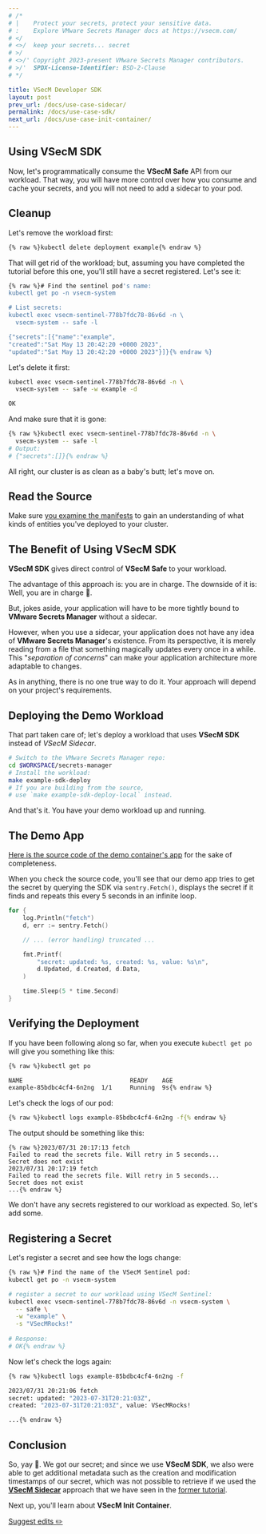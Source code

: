 ```yaml
---
# /*
# |    Protect your secrets, protect your sensitive data.
# :    Explore VMware Secrets Manager docs at https://vsecm.com/
# </
# <>/  keep your secrets... secret
# >/
# <>/' Copyright 2023-present VMware Secrets Manager contributors.
# >/'  SPDX-License-Identifier: BSD-2-Clause
# */

title: VSecM Developer SDK
layout: post
prev_url: /docs/use-case-sidecar/
permalink: /docs/use-case-sdk/
next_url: /docs/use-case-init-container/
---
```


## Using **VSecM SDK**

Now, let's programmatically consume the **VSecM Safe** API from our
workload. That way, you will have more control over how you consume and cache
your secrets, and you will not need to add a sidecar to your pod.

## Cleanup

Let's remove the workload first:

```bash 
{% raw %}kubectl delete deployment example{% endraw %}
```

That will get rid of the workload; but, assuming you have completed the tutorial
before this one, you'll still have a secret registered. Let's see it:

```bash
{% raw %}# Find the sentinel pod's name:
kubectl get po -n vsecm-system

# List secrets:
kubectl exec vsecm-sentinel-778b7fdc78-86v6d -n \
  vsecm-system -- safe -l

{"secrets":[{"name":"example",
"created":"Sat May 13 20:42:20 +0000 2023",
"updated":"Sat May 13 20:42:20 +0000 2023"}]}{% endraw %}
```

Let's delete it first:

```bash 
kubectl exec vsecm-sentinel-778b7fdc78-86v6d -n \
  vsecm-system -- safe -w example -d

OK
```

And make sure that it is gone:

```bash
{% raw %}kubectl exec vsecm-sentinel-778b7fdc78-86v6d -n \
  vsecm-system -- safe -l
# Output:
# {"secrets":[]}{% endraw %}
```

All right, our cluster is as clean as a baby's butt; let's move on.

## Read the Source

Make sure [you examine the manifests][workload-yaml] to gain an understanding
of what kinds of entities you've deployed to your cluster.

[workload-yaml]: https://github.com/vmware-tanzu/secrets-manager/tree/main/examples/using_sdk/k8s

## The Benefit of Using **VSecM SDK**

**VSecM SDK** gives direct control of **VSecM Safe** to your workload.

The advantage of this approach is: you are in charge.
The downside of it is: Well, you are in charge 🙂.

But, jokes aside, your application will have to be
more tightly bound to **VMware Secrets Manager** without a sidecar.

However, when you use a sidecar, your application does not have any idea of
**VMware Secrets Manager**'s existence. From its perspective, it is merely reading from a file
that something magically updates every once in a while. This
"*separation of concerns*" can make your application architecture more
adaptable to changes.

As in anything, there is no one true way to do it. Your approach will depend
on your project's requirements.

## Deploying the Demo Workload

That part taken care of; let's deploy a workload that uses **VSecM SDK**
instead of *VSecM Sidecar*.

```bash 
# Switch to the VMware Secrets Manager repo:
cd $WORKSPACE/secrets-manager
# Install the workload:
make example-sdk-deploy
# If you are building from the source, 
# use `make example-sdk-deploy-local` instead.
```

And that's it. You have your demo workload up and running.

## The Demo App

[Here is the source code of the demo container's app][workload-src] for the
sake of completeness.

[workload-src]: https://github.com/vmware-tanzu/secrets-manager/blob/main/examples/using_sdk/main.go

When you check the source code, you'll see that our demo app tries to get the
secret by querying the SDK via `sentry.Fetch()`, displays the secret if it finds
and repeats this every 5 seconds in an infinite loop.

```go 
for {
	log.Println("fetch")
	d, err := sentry.Fetch()

	// ... (error handling) truncated ...

	fmt.Printf(
		"secret: updated: %s, created: %s, value: %s\n",
		d.Updated, d.Created, d.Data,
	)

	time.Sleep(5 * time.Second)
}
```

## Verifying the Deployment

If you have been following along so far, when you execute `kubectl get po` will
give you something like this:

```bash 
{% raw %}kubectl get po

NAME                              READY    AGE
example-85bdbc4cf4-6n2ng  1/1     Running  9s{% endraw %}
```

Let's check the logs of our pod:

```bash 
{% raw %}kubectl logs example-85bdbc4cf4-6n2ng -f{% endraw %}
```

The output should be something like this:

```text
{% raw %}2023/07/31 20:17:13 fetch
Failed to read the secrets file. Will retry in 5 seconds...
Secret does not exist
2023/07/31 20:17:19 fetch
Failed to read the secrets file. Will retry in 5 seconds...
Secret does not exist
...{% endraw %}
```

We don't have any secrets registered to our workload as expected. So, let's
add some.

## Registering a Secret

Let's register a secret and see how the logs change:

```bash 
{% raw %}# Find the name of the VSecM Sentinel pod:
kubectl get po -n vsecm-system

# register a secret to our workload using VSecM Sentinel:
kubectl exec vsecm-sentinel-778b7fdc78-86v6d -n vsecm-system \
  -- safe \
  -w "example" \
  -s "VSecMRocks!"
  
# Response: 
# OK{% endraw %}
```

Now let's check the logs again:

```bash 
{% raw %}kubectl logs example-85bdbc4cf4-6n2ng -f

2023/07/31 20:21:06 fetch
secret: updated: "2023-07-31T20:21:03Z", 
created: "2023-07-31T20:21:03Z", value: VSecMRocks!

...{% endraw %}
```

[demo-sidecar]: /docs/use-case-sidecar

## Conclusion

So, yay 🎉.  We got our secret; and since we use **VSecM SDK**, 
we also were able to get additional metadata such as the creation and modification 
timestamps of our secret, which was not possible to retrieve if we used the
[**VSecM Sidecar**][demo-sidecar] approach that we have seen in the
[former tutorial][demo-sidecar].

Next up, you'll learn about **VSecM Init Container**.

<p class="github-button">
	<a href="https://github.com/vmware-tanzu/secrets-manager/blob/main/docs/_pages/0210-sdk.md">
		Suggest edits ✏️
	</a>
</p>
